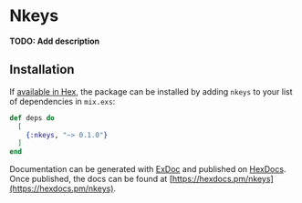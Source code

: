 # Nkeys

**TODO: Add description**

## Installation

If [available in Hex](https://hex.pm/docs/publish), the package can be installed
by adding `nkeys` to your list of dependencies in `mix.exs`:

```elixir
def deps do
  [
    {:nkeys, "~> 0.1.0"}
  ]
end
```

Documentation can be generated with [ExDoc](https://github.com/elixir-lang/ex_doc)
and published on [HexDocs](https://hexdocs.pm). Once published, the docs can
be found at [https://hexdocs.pm/nkeys](https://hexdocs.pm/nkeys).


